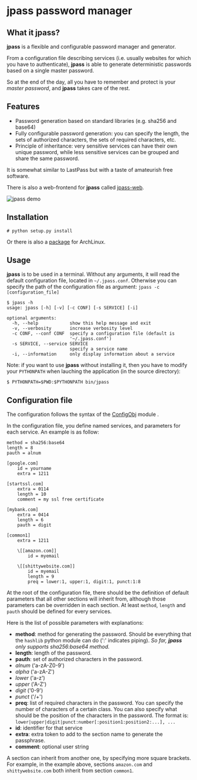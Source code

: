 # jpass password manager

## What it jpass?

**jpass** is a flexible and configurable password manager and generator.

From a configuration file describing services (i.e. usually websites for which
you have to authenticate), **jpass** is able to generate deterministic
passwords based on a single master password.

So at the end of the day, all you have to remember and protect is your *master
password*, and **jpass** takes care of the rest.

## Features

* Password generation based on standard libraries (e.g. sha256 and base64)
* Fully configurable password generation: you can specify the length, the sets
  of authorized characters, the sets of required characters, etc.
* Principle of inheritance: very sensitive services can have their own unique
  password, while less sensitive services can be grouped and share the same
  password.

It is somewhat similar to LastPass but with a taste of amateurish free
software.

There is also a web-frontend for **jpass** called
[jpass-web](https://joel.porquet.org/cgit/cgit.cgi/jpass-web.git/about/).

![jpass demo](https://joel.porquet.org/cgit/cgit.cgi/jpass.git/plain/docs/demo.gif)

## Installation

    # python setup.py install

Or there is also a [package](https://aur.archlinux.org/packages/jpass-git) for
ArchLinux.

## Usage

**jpass** is to be used in a terminal. Without any arguments, it will read the
default configuration file, located in `~/.jpass.conf`. Otherwise you can
specify the path of the configuration file as argument: `jpass -c
[configuration_file]`

    $ jpass -h
    usage: jpass [-h] [-v] [-c CONF] [-s SERVICE] [-i]

    optional arguments:
      -h, --help            show this help message and exit
      -v, --verbosity       increase verbosity level
      -c CONF, --conf CONF  specify a configuration file (default is
                            '~/.jpass.conf')
      -s SERVICE, --service SERVICE
                            specify a service name
      -i, --information     only display information about a service


Note: if you want to use **jpass** without installing it, then you have to
modify your `PYTHONPATH` when lauching the application (in the source
directory):

    $ PYTHONPATH=$PWD:$PYTHONPATH bin/jpass

## Configuration file

The configuration follows the syntax of the
[ConfigObj](http://configobj.readthedocs.org/en/latest/) module .

In the configuration file, you define named services, and parameters for each
service. An example is as follow:

    method = sha256:base64
    length = 8
    pauth = alnum

    [google.com]
        id = yourname
        extra = 1211

    [startssl.com]
        extra = 0114
        length = 10
        comment = my ssl free certificate

    [mybank.com]
        extra = 0414
        length = 6
        pauth = digit

    [common1]
        extra = 1211

        \[[amazon.com]]
            id = myemail

        \[[shittywebsite.com]]
            id = myemail
            length = 9
            preq = lower:1, upper:1, digit:1, punct:1:8

At the root of the configuration file, there should be the definition of
default parameters that all other sections will inherit from, although those
parameters can be overridden in each section. At least `method`, `length` and
`pauth` should be defined for every services.

Here is the list of possible parameters with explanations:

* **method**: method for generating the password. Should be everything that the
  `hashlib` python module can do (':' indicates piping). *So far, **jpass**
  only supports sha256:base64 method.*
* **length**: length of the password.
* **pauth**: set of authorized characters in the password.
 * *alnum* ('a-zA-Z0-9')
 * *alpha* ('a-zA-Z')
 * *lower* ('a-z')
 * *upper* ('A-Z')
 * *digit* ('0-9')
 * *punct* ('/+')
* **preq**: list of required characters in the password. You can specify the
  number of characters of a certain class. You can also specify what should be
  the position of the characters in the password. The format is:
  `lower|upper|digit|punct:number[:position1:position2:...], ...`
* **id**: identifier for that service
* **extra**: extra token to add to the section name to generate the passphrase.
* **comment**: optional user string

A section can inherit from another one, by specifying more square brackets. For
example, in the example above, sections `amazon.com` and `shittywebsite.com`
both inherit from section `common1`.

